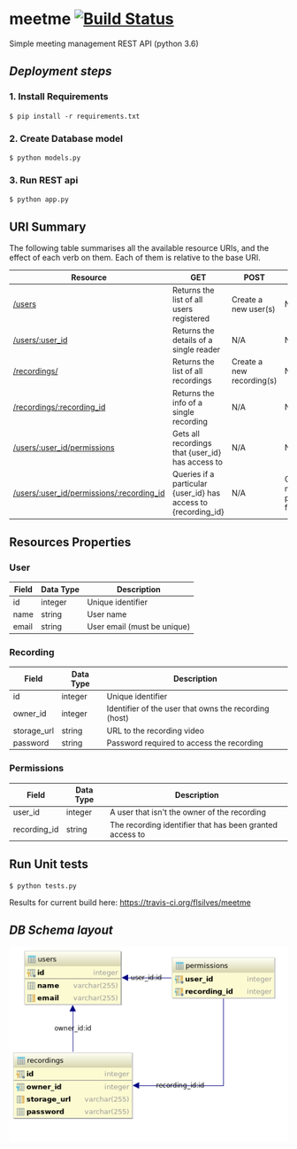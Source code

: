 # meetme [![Build Status](https://travis-ci.org/flsilves/meetme.svg?branch=master)](https://travis-ci.org/flsilves/meetme) 
Simple meeting management REST API (python 3.6)

## *Deployment steps*
### 1. Install Requirements
```shell
$ pip install -r requirements.txt
```
### 2. Create Database model
```shell
$ python models.py
```
### 3. Run REST api
``` shell
$ python app.py
```

## URI Summary

The following table summarises all the available resource URIs, and the effect of each verb on them. Each of them is relative to the base URI.

| Resource                                                                       | GET                                                               | POST                                  | PUT                                  | DELETE                                      |
| -----------------------------------------------------                          | ---------------------------------------------------               | ------------------------------------- | ---------------------------------    | ------------------------------------------- |
| [/users](#user)                                                                | Returns the list of all users registered                          | Create a new user(s)                  | N/A                                  | N/A                                         |
| [/users/:user\_id](#user)                                                     | Returns the details of a single reader                            | N/A                                   | N/A                                  | Deletes user                                |
| [/recordings/](#recording)                                                     | Returns the list of all recordings                                | Create a new recording(s)             | N/A                                  | N/A                                         |
| [/recordings/:recording\_id](#recording)                                      | Returns the info of a single recording                            | N/A                                   | N/A                                  | Deletes recording                           |
| [/users/:user\_id/permissions](#permissions)                                   | Gets all recordings that {user\_id} has access to                 | N/A                                   | N/A                                  | N/A                                         |
| [/users/:user\_id/permissions/:recording\_id](#permissions)                   | Queries if a particular {user\_id} has access to {recording\_id}  | N/A                                   | Creates a new permission for a user  | Remove permissions from user                |                                   |

## Resources Properties
### User
Field | Data Type | Description
--- | --- | ---
id | integer | Unique identifier
name | string | User name
email | string | User email (must be unique)


### Recording
Field | Data Type | Description
--- | --- | ---
id | integer | Unique identifier
owner_id | integer | Identifier of the user that owns the recording (host)
storage_url | string | URL to the recording video
password | string | Password required to access the recording

### Permissions
Field | Data Type | Description
--- | --- | ---
user_id| integer | A user that isn't the owner of the recording
recording_id | string | The recording identifier that has been granted access to

## Run Unit tests
```shell
$ python tests.py
```
Results for current build here: https://travis-ci.org/flsilves/meetme

## *DB Schema layout* 
![alt text](https://raw.githubusercontent.com/flsilves/meetme/master/imgs/layout.png)

